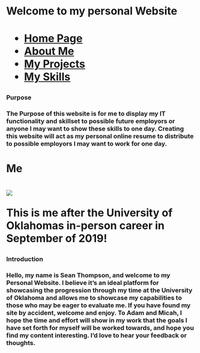  <h1>Welcome to my personal Website<h1/>
<ul class="nav justify-content-center">
  <li class="nav-item">
    <a class="nav-link active" href="#">Home Page</a>
  </li>
  <li class="nav-item">
    <a class="nav-link" href="About">About Me</a>
  </li>
  <li class="nav-item">
    <a class="nav-link" href="Project">My Projects</a>
  </li>
  <li class="nav-item">
    <a class="nav-link" href="Skills">My Skills</a>
  </li>
</ul>
<h3>Purpose<h3/>

The Purpose of this website is for me to display my IT functionality and skillset to possible future employors or anyone I may want to show these skills to one day. Creating this website will act as my personal online resume to distribute to possible employors I may want to work for one day.

<h1>Me<h1/>

<img src="https://i.imgur.com/wtUeB81.jpg"> 
<p>This is me after the University of Oklahomas in-person career in September of 2019!<p/>

<h3>Introduction<h3/>

<p>
Hello, my name is Sean Thompson, and welcome to my Personal Website. I believe it’s an ideal platform for showcasing the progression through my time at the University of Oklahoma and allows me to showcase my capabilities to those who may be eager to evaluate me.
If you have found my site by accident, welcome and enjoy. To Adam and Micah, I hope the time and effort will show in my work that the goals I have set forth for myself will be worked towards, and hope you find my content interesting. I’d love to hear your feedback or thoughts.
  <p/>
